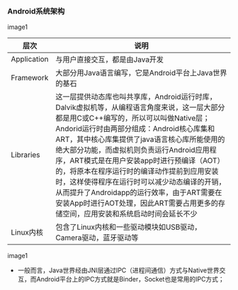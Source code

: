 ### Android系统架构
image1

|层次|说明|
|------|------|
|Application|与用户直接交互，都是由Java开发|
|Framework|大部分用Java语言编写，它是Android平台上Java世界的基石|
|Libraries|这一层提供动态库也叫共享库，Android运行时库，Dalvik虚拟机等，从编程语言角度来说，这一层大部分都是用C或C++编写的，所以可以叫做Native层；Andorid运行时由两部分组成：Android核心库集和ART，其中核心库集提供了java语言核心库所能使用的绝大部分功能，而虚拟机则负责运行Android应用程序，ART模式是在用户安装app时进行预编译（AOT）的，将原本在程序运行时的编译动作提前到应用安装时，这样使得程序在运行时可以减少动态编译的开销，从而提升了Androidapp的运行效率，由于ART需要在安装App时进行AOT处理，因此ART需要占用更多的存储空间，应用安装和系统启动时间会延长不少|
|Linux内核|包含了Linux内核和一些驱动模块如USB驱动，Camera驱动，蓝牙驱动等|

image1

+ 一般而言，Java世界经由JNI层通过IPC（进程间通信）方式与Native世界交互，而Android平台上的IPC方式就是Binder，Socket也是常用的IPC方式；

